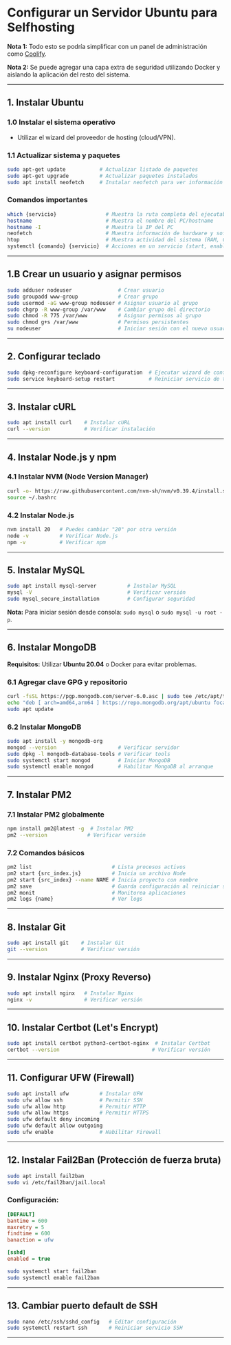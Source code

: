 # Configurar un Servidor Ubuntu para Selfhosting

**Nota 1:** Todo esto se podría simplificar con un panel de administración como [Coolify](https://coolify.io/).

**Nota 2:** Se puede agregar una capa extra de seguridad utilizando Docker y aislando la aplicación del resto del sistema.

---

## 1. Instalar Ubuntu

### 1.0 Instalar el sistema operativo
- Utilizar el wizard del proveedor de hosting (cloud/VPN).

### 1.1 Actualizar sistema y paquetes
```bash
sudo apt-get update           # Actualizar listado de paquetes
sudo apt-get upgrade          # Actualizar paquetes instalados
sudo apt install neofetch     # Instalar neofetch para ver información del sistema
```

### Comandos importantes
```bash
which {servicio}                # Muestra la ruta completa del ejecutable
hostname                        # Muestra el nombre del PC/hostname
hostname -I                     # Muestra la IP del PC
neofetch                        # Muestra información de hardware y software
htop                            # Muestra actividad del sistema (RAM, CPU)
systemctl {comando} {servicio}  # Acciones en un servicio (start, enable, etc.)
```

---

## 1.B Crear un usuario y asignar permisos
```bash
sudo adduser nodeuser               # Crear usuario
sudo groupadd www-group             # Crear grupo
sudo usermod -aG www-group nodeuser # Asignar usuario al grupo
sudo chgrp -R www-group /var/www    # Cambiar grupo del directorio
sudo chmod -R 775 /var/www          # Asignar permisos al grupo
sudo chmod g+s /var/www             # Permisos persistentes
su nodeuser                         # Iniciar sesión con el nuevo usuario
```

---

## 2. Configurar teclado
```bash
sudo dpkg-reconfigure keyboard-configuration  # Ejecutar wizard de configuración
sudo service keyboard-setup restart           # Reiniciar servicio de teclado
```

---

## 3. Instalar cURL
```bash
sudo apt install curl    # Instalar cURL
curl --version           # Verificar instalación
```

---

## 4. Instalar Node.js y npm

### 4.1 Instalar NVM (Node Version Manager)
```bash
curl -o- https://raw.githubusercontent.com/nvm-sh/nvm/v0.39.4/install.sh | bash
source ~/.bashrc
```

### 4.2 Instalar Node.js
```bash
nvm install 20   # Puedes cambiar "20" por otra versión
node -v          # Verificar Node.js
npm -v           # Verificar npm
```

---

## 5. Instalar MySQL
```bash
sudo apt install mysql-server          # Instalar MySQL
mysql -V                               # Verificar versión
sudo mysql_secure_installation         # Configurar seguridad
```

**Nota:** Para iniciar sesión desde consola: `sudo mysql` o `sudo mysql -u root -p`.

---

## 6. Instalar MongoDB

**Requisitos:** Utilizar **Ubuntu 20.04** o Docker para evitar problemas.

### 6.1 Agregar clave GPG y repositorio
```bash
curl -fsSL https://pgp.mongodb.com/server-6.0.asc | sudo tee /etc/apt/trusted.gpg.d/mongodb-server-6.0.asc
echo "deb [ arch=amd64,arm64 ] https://repo.mongodb.org/apt/ubuntu focal/mongodb-org/6.0 multiverse" | sudo tee /etc/apt/sources.list.d/mongodb-org-6.0.list
sudo apt update
```

### 6.2 Instalar MongoDB
```bash
sudo apt install -y mongodb-org
mongod --version                    # Verificar servidor
sudo dpkg -l mongodb-database-tools # Verificar tools
sudo systemctl start mongod         # Iniciar MongoDB
sudo systemctl enable mongod        # Habilitar MongoDB al arranque
```

---

## 7. Instalar PM2

### 7.1 Instalar PM2 globalmente
```bash
npm install pm2@latest -g  # Instalar PM2
pm2 --version             # Verificar versión
```

### 7.2 Comandos básicos
```bash
pm2 list                          # Lista procesos activos
pm2 start {src_index.js}          # Inicia un archivo Node
pm2 start {src_index} --name NAME # Inicia proyecto con nombre
pm2 save                          # Guarda configuración al reiniciar sistema
pm2 monit                         # Monitorea aplicaciones
pm2 logs {name}                   # Ver logs
```

---

## 8. Instalar Git
```bash
sudo apt install git    # Instalar Git
git --version           # Verificar versión
```

---

## 9. Instalar Nginx (Proxy Reverso)
```bash
sudo apt install nginx   # Instalar Nginx
nginx -v                 # Verificar versión
```

---

## 10. Instalar Certbot (Let's Encrypt)
```bash
sudo apt install certbot python3-certbot-nginx  # Instalar Certbot
certbot --version                              # Verificar versión
```

---

## 11. Configurar UFW (Firewall)
```bash
sudo apt install ufw          # Instalar UFW
sudo ufw allow ssh            # Permitir SSH
sudo ufw allow http           # Permitir HTTP
sudo ufw allow https          # Permitir HTTPS
sudo ufw default deny incoming
sudo ufw default allow outgoing
sudo ufw enable               # Habilitar Firewall
```

---

## 12. Instalar Fail2Ban (Protección de fuerza bruta)
```bash
sudo apt install fail2ban
sudo vi /etc/fail2ban/jail.local
```

### Configuración:
```ini
[DEFAULT]
bantime = 600
maxretry = 5
findtime = 600
banaction = ufw

[sshd]
enabled = true
```

```bash
sudo systemctl start fail2ban
sudo systemctl enable fail2ban
```

---

## 13. Cambiar puerto default de SSH
```bash
sudo nano /etc/ssh/sshd_config   # Editar configuración
sudo systemctl restart ssh       # Reiniciar servicio SSH
```

---